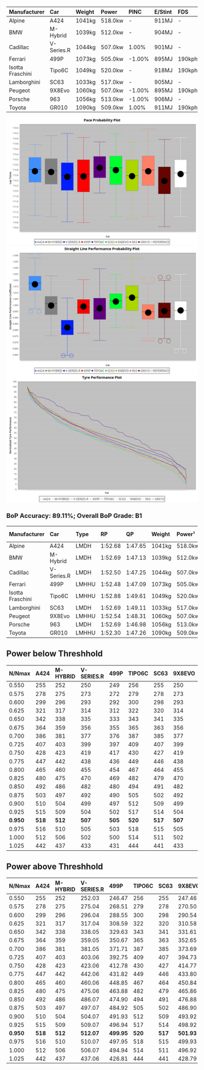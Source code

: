 | Manufacturer     | Car        | Weight | Power   | PINC    | E/Stint | FDS     |
|:-|:-|:-|:-|:-|:-|:-|
| Alpine           | A424       | 1041kg | 518.0kw |    -    | 911MJ   |    -    |
| BMW              | M-Hybrid   | 1039kg | 512.0kw |    -    | 904MJ   |    -    |
| Cadillac         | V-Series.R | 1044kg | 507.0kw | 1.00%   | 901MJ   |    -    |
| Ferrari          | 499P       | 1073kg | 505.0kw | -1.00%  | 895MJ   | 190kph  |
| Isotta Fraschini | Tipo6C     | 1049kg | 520.0kw |    -    | 918MJ   | 190kph  |
| Lamborghini      | SC63       | 1033kg | 517.0kw |    -    | 905MJ   |    -    |
| Peugeot          | 9X8Evo     | 1060kg | 507.0kw | -1.00%  | 895MJ   | 190kph  |
| Porsche          | 963        | 1056kg | 513.0kw | -1.00%  | 906MJ   |    -    |
| Toyota           | GR010      | 1090kg | 509.0kw | 1.00%   | 911MJ   | 190kph  |

![PACECHART](./IMG/ACOMETHOD.png)
![STRAIGHTLINEPERFORMANCECHART](./IMG/ACOMETHOD_sp.png)
![TYREPERFORMANCECHART](./IMG/ACOMETHOD_tw.png)

### BoP Accuracy: 89.11%; Overall BoP Grade: B1
| Manufacturer     | Car        | Type  | RP      | QP      | Weight | Power¹  | Threshhold | PINC    | Power²   | E/Stint | AVG Vmax  | FDS     | RDLC | L/Stint | BOP-Grade | Model Accuracy | Model Points | Match%  | SimDiff |
|:-|:-|:-|:-|:-|:-|:-|:-|:-|:-|:-|:-|:-|:-|:-|:-|:-|:-|:-|:-|
| Alpine           | A424       | LMDH  | 1:52.68 | 1:47.65 | 1041kg | 518.0kw | 210.0kph   |    -    | 518.00kw |  911MJ  | 294.50kph |    -    | 1.01 | 34      | ~A1       | 100.00%        | 635          | 95.34%  | #       |
| BMW              | M-Hybrid   | LMDH  | 1:52.69 | 1:47.13 | 1039kg | 512.0kw | 210.0kph   |    -    | 512.00kw |  904MJ  | 291.47kph |    -    | 1.02 | 34      | ~A1       | 100.00%        | 1696         | 100.00% | #       |
| Cadillac         | V-Series.R | LMDH  | 1:52.50 | 1:47.25 | 1044kg | 507.0kw | 210.0kph   | 1.00%   | 512.10kw |  901MJ  | 288.13kph |    -    | 1.02 | 34      | ~A1       | 98.34%         | 1841         | 96.25%  | #       |
| Ferrari          | 499P       | LMHHU | 1:52.48 | 1:47.09 | 1073kg | 505.0kw | 210.0kph   | -1.00%  | 500.00kw |  895MJ  | 288.53kph | 190kph  | 1.02 | 34      | ~A1       | 100.00%        | 1773         | 96.88%  | #       |
| Isotta Fraschini | Tipo6C     | LMHHU | 1:52.88 | 1:49.61 | 1049kg | 520.0kw | 210.0kph   |    -    | 520.00kw |  918MJ  | 291.58kph | 190kph  | 1.05 | 34      | +Ω1       | 100.00%        | 66           | 44.94%  | #       |
| Lamborghini      | SC63       | LMDH  | 1:52.69 | 1:49.11 | 1033kg | 517.0kw | 210.0kph   |    -    | 517.00kw |  905MJ  | 292.84kph |    -    | 1.04 | 34      | ~A1       | 100.00%        | 504          | 100.00% | #       |
| Peugeot          | 9X8Evo     | LMHHU | 1:52.54 | 1:48.31 | 1060kg | 507.0kw | 210.0kph   | -1.00%  | 501.90kw |  895MJ  | 290.46kph | 190kph  | 0.99 | 34      | +C1       | 100.00%        | 249          | 77.90%  | #       |
| Porsche          | 963        | LMDH  | 1:52.69 | 1:46.98 | 1056kg | 513.0kw | 210.0kph   | -1.00%  | 507.90kw |  906MJ  | 289.48kph |    -    | 1.00 | 34      | ~A1       | 99.96%         | 4880         | 100.00% | #       |
| Toyota           | GR010      | LMHHU | 1:52.30 | 1:47.26 | 1090kg | 509.0kw | 210.0kph   | 1.00%   | 514.10kw |  911MJ  | 288.26kph | 190kph  | 0.99 | 34      | -A2       | 99.96%         | 2429         | 90.70%  | #       |

## Power below Threshhold
| N/Nmax    | A424    | M-HYBRID | V-SERIES.R | 499P    | TIPO6C  | SC63    | 9X8EVO  | 963     | GR010   |
|:-|:-|:-|:-|:-|:-|:-|:-|:-|:-|
|  0.550    |  255    |  252     |  250       |  249    |  256    |  255    |  250    |  253    |  251    |
|  0.575    |  278    |  275     |  273       |  272    |  279    |  278    |  273    |  276    |  274    |
|  0.600    |  299    |  296     |  293       |  292    |  300    |  298    |  293    |  296    |  294    |
|  0.625    |  321    |  317     |  314       |  312    |  322    |  320    |  314    |  317    |  315    |
|  0.650    |  342    |  338     |  335       |  333    |  343    |  341    |  335    |  338    |  336    |
|  0.675    |  364    |  359     |  356       |  355    |  365    |  363    |  356    |  360    |  357    |
|  0.700    |  386    |  381     |  377       |  376    |  387    |  385    |  377    |  382    |  379    |
|  0.725    |  407    |  403     |  399       |  397    |  409    |  407    |  399    |  403    |  400    |
|  0.750    |  428    |  423     |  419       |  417    |  430    |  427    |  419    |  424    |  421    |
|  0.775    |  447    |  442     |  438       |  436    |  449    |  446    |  438    |  443    |  440    |
|  0.800    |  465    |  460     |  455       |  454    |  467    |  464    |  455    |  461    |  457    |
|  0.825    |  480    |  475     |  470       |  469    |  482    |  479    |  470    |  476    |  472    |
|  0.850    |  492    |  486     |  482       |  480    |  494    |  491    |  482    |  487    |  484    |
|  0.875    |  503    |  497     |  492       |  490    |  505    |  502    |  492    |  498    |  494    |
|  0.900    |  510    |  504     |  499       |  497    |  512    |  509    |  499    |  505    |  501    |
|  0.925    |  515    |  509     |  504       |  502    |  517    |  514    |  504    |  510    |  506    |
| **0.950** | **518** | **512**  | **507**    | **505** | **520** | **517** | **507** | **513** | **509** |
|  0.975    |  516    |  510     |  505       |  503    |  518    |  515    |  505    |  511    |  507    |
|  1.000    |  512    |  506     |  502       |  500    |  514    |  511    |  502    |  507    |  504    |
|  1.025    |  442    |  437     |  433       |  431    |  444    |  441    |  433    |  438    |  435    |

## Power above Threshhold
| N/Nmax    | A424    | M-HYBRID | V-SERIES.R | 499P       | TIPO6C  | SC63    | 9X8EVO     | 963        | GR010      |
|:-|:-|:-|:-|:-|:-|:-|:-|:-|:-|
|  0.550    |  255    |  252     |  252.03    |  246.47    |  256    |  255    |  247.46    |  250.43    |  253.04    |
|  0.575    |  278    |  275     |  275.04    |  268.51    |  279    |  278    |  270.50    |  273.47    |  276.05    |
|  0.600    |  299    |  296     |  296.04    |  288.55    |  300    |  298    |  290.54    |  293.50    |  297.05    |
|  0.625    |  321    |  317     |  317.04    |  308.59    |  322    |  320    |  310.58    |  314.54    |  318.06    |
|  0.650    |  342    |  338     |  338.05    |  329.63    |  343    |  341    |  331.61    |  335.57    |  339.06    |
|  0.675    |  364    |  359     |  359.05    |  350.67    |  365    |  363    |  352.65    |  356.61    |  361.06    |
|  0.700    |  386    |  381     |  381.05    |  371.71    |  387    |  385    |  373.69    |  377.65    |  383.07    |
|  0.725    |  407    |  403     |  403.06    |  392.75    |  409    |  407    |  394.73    |  399.68    |  404.07    |
|  0.750    |  428    |  423     |  423.06    |  412.78    |  430    |  427    |  414.77    |  419.72    |  425.07    |
|  0.775    |  447    |  442     |  442.06    |  431.82    |  449    |  446    |  433.80    |  438.75    |  444.08    |
|  0.800    |  465    |  460     |  460.06    |  448.85    |  467    |  464    |  450.84    |  455.78    |  462.08    |
|  0.825    |  480    |  475     |  475.06    |  463.88    |  482    |  479    |  465.86    |  470.81    |  477.08    |
|  0.850    |  492    |  486     |  486.07    |  474.90    |  494    |  491    |  476.88    |  482.83    |  488.09    |
|  0.875    |  503    |  497     |  497.07    |  484.92    |  505    |  502    |  486.90    |  492.84    |  499.09    |
|  0.900    |  510    |  504     |  504.07    |  491.93    |  512    |  509    |  493.92    |  499.86    |  506.09    |
|  0.925    |  515    |  509     |  509.07    |  496.94    |  517    |  514    |  498.92    |  504.86    |  511.09    |
| **0.950** | **518** | **512**  | **512.07** | **499.95** | **520** | **517** | **501.93** | **507.87** | **514.09** |
|  0.975    |  516    |  510     |  510.07    |  497.95    |  518    |  515    |  499.93    |  505.87    |  512.09    |
|  1.000    |  512    |  506     |  506.07    |  494.94    |  514    |  511    |  496.92    |  502.86    |  508.09    |
|  1.025    |  442    |  437     |  437.06    |  426.81    |  444    |  441    |  428.79    |  433.74    |  439.08    |
